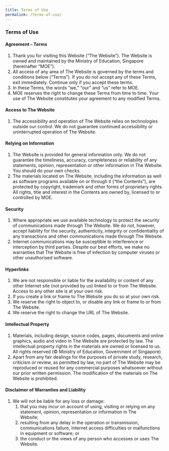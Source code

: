 ```yaml
---
title: Terms of Use
permalink: /terms-of-use/
---
```

### **Terms of Use**

#### **Agreement – Terms**

1. Thank you for visiting this Website (“The Website”). The Website is owned and maintained by the Ministry of Education, Singapore (hereinafter “MOE”).
2. All access of any area of The Website is governed by the terms and conditions below (“Terms”). If you do not accept any of these Terms, exit immediately. Continue only if you accept these terms.
3. In these Terms, the words “we,” “our” and “us” refer to MOE.
4. MOE reserves the right to change these Terms from time to time. Your use of The Website constitutes your agreement to any modified Terms.

#### **Access to The Website**

1. The accessibility and operation of The Website relies on technologies outside our control. We do not guarantee continued accessibility or uninterrupted operation of The Website.

#### **Relying on Information**

1. The Website is provided for general information only. We do not guarantee the timeliness, accuracy, completeness or reliability of any statements, opinion, representation or other information in The Website. You should do your own checks.
2. The materials located on The Website, including the information as well as software programs available on or through it (“the Contents”), are protected by copyright, trademark and other forms of proprietary rights. All rights, title and interest in the Contents are owned by, licensed to or controlled by MOE.

#### **Security**

1. Where appropriate we use available technology to protect the security of communications made through The Website. We do not, however, accept liability for the security, authenticity, integrity or confidentiality of any transactions and other communications made through The Website.
2. Internet communications may be susceptible to interference or interception by third parties. Despite our best efforts, we make no warranties that The Website is free of infection by computer viruses or other unauthorised software.

#### **Hyperlinks**

1. We are not responsible or liable for the availability or content of any other Internet site (not provided by us) linked to or from The Website. Access to any other site is at your own risk.
2. If you create a link or frame to The Website you do so at your own risk.
3. We reserve the right to object to, or disable any link or frame to or from The Website.
5. We reserve the right to change the URL of The Website.

#### **Intellectual Property**

1. Materials, including design, source codes, pages, documents and online graphics, audio and video in The Website are protected by law. The intellectual property rights in the materials are owned or licensed to us. All rights reserved (© Ministry of Education, Government of Singapore)
2. Apart from any fair dealings for the purposes of private study, research, criticism or review, as permitted by law, no part of The Website may be reproduced or reused for any commercial purposes whatsoever without our prior written permission. The modification of the materials on The Website is prohibited.

#### **Disclaimer of Warranties and Liability**

1. We will not be liable for any loss or damage:
   1. that you may incur on account of using, visiting or relying on any statement, opinion, representation or information in The   
      Website;
   2. resulting from any delay in the operation or transmission, communications failure, Internet access difficulties or malfunctions in 
      equipment or software; or
   3. the conduct or the views of any person who accesses or uses The Website.
